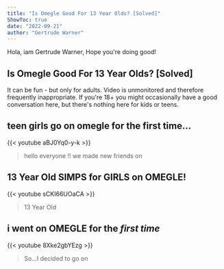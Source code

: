 ```yaml
---
title: "Is Omegle Good For 13 Year Olds? [Solved]"
ShowToc: true 
date: "2022-09-21"
author: "Gertrude Warner" 
---
```


Hola, iam Gertrude Warner, Hope you're doing good!
## Is Omegle Good For 13 Year Olds? [Solved]
It can be fun - but only for adults. Video is unmonitored and therefore frequently inappropriate. If you're 18+ you might occasionally have a good conversation here, but there's nothing here for kids or teens.

## teen girls go on omegle for the first time...
{{< youtube aBJ0Yq0-y-k >}}
>hello everyone !! we made new friends on 

## 13 Year Old SIMPS for GIRLS on OMEGLE!
{{< youtube sCKI66UOaCA >}}
>13 Year Old

## i went on OMEGLE for the *first time*
{{< youtube 8Xke2gbYEzg >}}
>So...I decided to go on 

